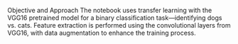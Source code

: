 Objective and Approach
The notebook uses transfer learning with the VGG16 pretrained model for a binary classification task—identifying dogs vs. cats.
Feature extraction is performed using the convolutional layers from VGG16, with data augmentation to enhance the training process.
